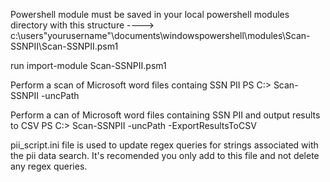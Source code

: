 Powershell module must be saved in your local powershell modules directory with this structure ---->  c:\users\"yourusername"\documents\windowspowershell\modules\Scan-SSNPII\Scan-SSNPII.psm1

run import-module Scan-SSNPII.psm1


   Perform a scan of Microsoft word files containg SSN PII
   PS C:\> Scan-SSNPII -uncPath <string> 

   Perform a can of Microsoft word files containing SSN PII and output results to CSV
   PS C:\> Scan-SSNPII -uncPath <string> -ExportResultsToCSV

pii_script.ini file is used to update regex queries for strings associated with the pii data search. It's recomended you only add to this file and not delete any regex queries. 